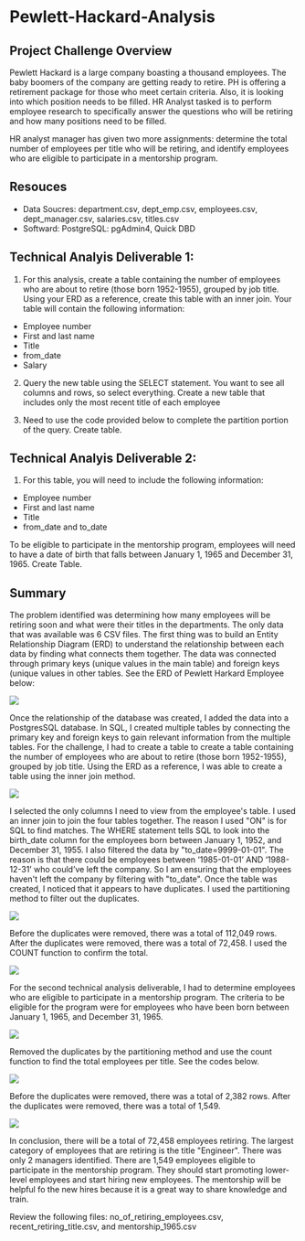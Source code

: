 # Pewlett-Hackard-Analysis

## Project Challenge Overview

Pewlett Hackard is a large company boasting a thousand employees. The baby boomers of the company are getting ready to retire. PH is offering a retirement package for those who meet certain criteria. Also, it is looking into which position needs to be filled. HR Analyst tasked is to perform employee research to specifically answer the questions who will be retiring and how many positions need to be filled.

HR analyst manager has given two more assignments: determine the total number of employees per title who will be retiring, and identify employees who are eligible to participate in a mentorship program.

## Resouces
- Data Soucres: department.csv, dept_emp.csv, employees.csv, dept_manager.csv, salaries.csv, titles.csv
- Softward: PostgreSQL: pgAdmin4, Quick DBD

## Technical Analyis Deliverable 1:

1. For this analysis, create a table containing the number of employees who are about to retire (those born 1952-1955), grouped by job title. Using your ERD as a reference, create this table with an inner join. Your table will contain the following information:

  - Employee number
  - First and last name
  - Title
  - from_date
  - Salary

2.  Query the new table using the SELECT statement. You want to see all columns and rows, so select everything. Create a new table that includes only the most recent title of each employee

3.  Need to use the code provided below to complete the partition portion of the query. Create table.

## Technical Analyis Deliverable 2:

1.  For this table, you will need to include the following information:

  - Employee number
  - First and last name
  - Title
  - from_date and to_date

To be eligible to participate in the mentorship program, employees will need to have a date of birth that falls between January 1, 1965 and December 31, 1965. Create Table.

## Summary

The problem identified was determining how many employees will be retiring soon and what were their titles in the departments. The only data that was available was 6 CSV files. The first thing was to build an Entity Relationship Diagram (ERD) to understand the relationship between each data by finding what connects them together. The data was connected through primary keys (unique values in the main table) and foreign keys (unique values in other tables. See the ERD of Pewlett Harkard Employee below:

![](EmployeeeDB_ERD.png)

Once the relationship of the database was created, I added the data into a PostgresSQL database. In SQL, I created multiple tables by connecting the primary key and foreign keys to gain relevant information from the multiple tables. For the challenge, I had to create a table to create a table containing the number of employees who are about to retire (those born 1952-1955), grouped by job title. Using the ERD as a reference, I was able to create a table using the inner join method. 

![](techAnalysis_1.PNG)

 I selected the only columns I need to view from the employee's table. I used an inner join to join the four tables together. The reason I used "ON" is for SQL to find matches. The WHERE statement tells SQL to look into the birth_date column for the employees born between January 1, 1952, and December 31, 1955. I also filtered the data by "to_date=9999-01-01". The reason is that there could be employees between ‘1985-01-01’ AND ‘1988-12-31’ who could’ve left the company. So I am ensuring that the employees haven't left the company by filtering with "to_date". Once the table was created, I noticed that it appears to have duplicates. I used the partitioning method to filter out the duplicates.

![](techAnalysisPartition.PNG)

Before the duplicates were removed, there was a total of 112,049 rows. After the duplicates were removed, there was a total of 72,458. I used the COUNT function to confirm the total.

![](techAnalysisCount.PNG)

For the second technical analysis deliverable, I had to determine employees who are eligible to participate in a mentorship program. The criteria to be eligible for the program were for employees who have been born between January 1, 1965, and December 31, 1965.

![](techAnalysis2.PNG)

Removed the duplicates by the partitioning method and use the count function to find the total employees per title. See the codes below.

![](techAnalysisPartition2.PNG)

Before the duplicates were removed, there was a total of 2,382 rows. After the duplicates were removed, there was a total of 1,549.

![](techAnalysisCount2.PNG)

In conclusion, there will be a total of 72,458 employees retiring. The largest category of employees that are retiring is the title "Engineer". There was only 2 managers identified. There are 1,549 employees eligible to participate in the mentorship program. They should start promoting lower-level employees and start hiring new employees. The mentorship will be helpful fo the new hires because it is a great way to share knowledge and train.

Review the following files:  no_of_retiring_employees.csv, recent_retiring_title.csv, and mentorship_1965.csv

